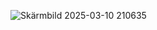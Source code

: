 ![Skärmbild 2025-03-10 210635](https://github.com/user-attachments/assets/fd72c4bc-0001-48fb-a869-517533a3394e)
